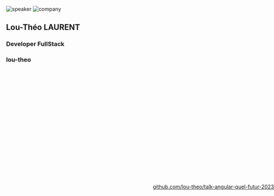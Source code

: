 <!-- .slide: class="speaker-slide" -->

![speaker](./assets/images/ltla.jpg)
![company](./assets/images/logo-sfeir-blanc.png)

## Lou-Théo LAURENT

### Developer FullStack

<!-- .element: class="icon-rule icon-first" -->

### <i data-feather="github" ></i> lou-theo

<!-- .element: class="icon-twitter icon-third" -->

<a style='position:absolute;top:550px;right:0;' href='https://github.com/lou-theo/talk-angular-quel-futur-2023'>
github.com/lou-theo/talk-angular-quel-futur-2023
</a>
